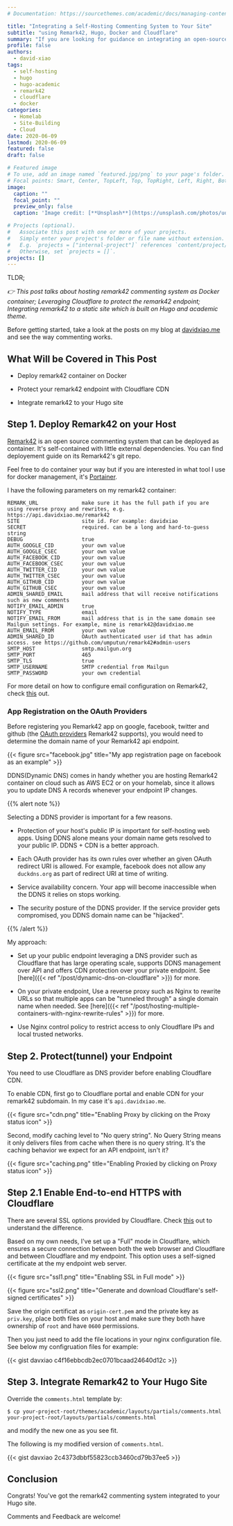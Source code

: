 ```yaml
---
# Documentation: https://sourcethemes.com/academic/docs/managing-content/

title: "Integrating a Self-Hosting Commenting System to Your Site"
subtitle: "using Remark42, Hugo, Docker and Cloudflare"
summary: "If you are looking for guidance on integrating an open-source commenting system such as Remark42 to your site, here is how I did it."
profile: false
authors:
  - david-xiao
tags:
  - self-hosting
  - hugo
  - hugo-academic
  - remark42
  - cloudflare
  - docker
categories:
  - Homelab
  - Site-Building
  - Cloud
date: 2020-06-09
lastmod: 2020-06-09
featured: false
draft: false

# Featured image
# To use, add an image named `featured.jpg/png` to your page's folder.
# Focal points: Smart, Center, TopLeft, Top, TopRight, Left, Right, BottomLeft, Bottom, BottomRight.
image:
  caption: ""
  focal_point: ""
  preview_only: false
  caption: 'Image credit: [**Unsplash**](https://unsplash.com/photos/uq5RMAZdZG4)'

# Projects (optional).
#   Associate this post with one or more of your projects.
#   Simply enter your project's folder or file name without extension.
#   E.g. `projects = ["internal-project"]` references `content/project/deep-learning/index.md`.
#   Otherwise, set `projects = []`.
projects: []
---
```


TLDR;

*👉 This post talks about hosting remark42 commenting system as Docker container; Leveraging Cloudflare to protect the remark42 endpoint; Integrating remark42 to a static site which is built on Hugo and academic theme.*

Before getting started, take a look at the posts on my blog at [davidxiao.me](https://davidxiao.me/) and see the way commenting works.

## What Will be Covered in This Post

- Deploy remark42 container on Docker

- Protect your remark42 endpoint with Cloudflare CDN
- Integrate remark42 to your Hugo site

## Step 1. Deploy Remark42 on your Host

[Remark42](https://remark42.com/) is an open source commenting system that can be deployed as container. It's self-contained with little external dependencies. You can find deployement guide on its Remark42's git repo.

Feel free to do container your way but if you are interested in what tool I use for docker management, it's [Portainer](https://github.com/portainer/portainer).

I have the following parameters on my remark42 container:

```text
REMARK_URL              make sure it has the full path if you are using reverse proxy and rewrites, e.g. https://api.davidxiao.me/remark42
SITE	                site id. For example: davidxiao
SECRET	                required. can be a long and hard-to-guess string
DEBUG	                true
AUTH_GOOGLE_CID         your own value
AUTH_GOOGLE_CSEC        your own value
AUTH_FACEBOOK_CID       your own value
AUTH_FACEBOOK_CSEC      your own value
AUTH_TWITTER_CID        your own value
AUTH_TWITTER_CSEC       your own value
AUTH_GITHUB_CID         your own value
AUTH_GITHUB_CSEC        your own value
ADMIN_SHARED_EMAIL      mail address that will receive notifications such as new comments
NOTIFY_EMAIL_ADMIN	    true
NOTIFY_TYPE	            email
NOTIFY_EMAIL_FROM	    mail address that is in the same domain see Mailgun settings. For example, mine is remark42@davidxiao.me
AUTH_EMAIL_FROM	        your own value
ADMIN_SHARED_ID	        OAuth authenticated user id that has admin access. see https://github.com/umputun/remark42#admin-users
SMTP_HOST	            smtp.mailgun.org
SMTP_PORT	            465
SMTP_TLS	            true
SMTP_USERNAME	        SMTP credential from Mailgun
SMTP_PASSWORD	        your own credential
```

For more detail on how to configure email configuration on Remark42, check [this](https://github.com/umputun/remark42/blob/master/docs/email.md) out.

### App Registration on the OAuth Providers

Before registering you Remark42 app on google, facebook, twitter and github (the [OAuth providers](https://en.wikipedia.org/wiki/List_of_OAuth_providers) Remark42 supports), you would need to determine the domain name of your Remark42 api endpoint.

{{< figure src="facebook.jpg" title="My app registration page on facebook as an example" >}}

DDNS(Dynamic DNS) comes in handy whether you are hosting Remark42 container on cloud such as AWS EC2 or on your homelab, since it allows you to update DNS A records whenever your endpoint IP changes.

{{% alert note %}}

Selecting a DDNS provider is important for a few reasons.

- Protection of your host's public IP is important for self-hosting web apps. Using DDNS alone means your domain name gets resolved to your public IP.  DDNS + CDN is a better approach.

- Each OAuth provider has its own rules over whether an given OAuth redirect URI is allowed. For example, facebook does not allow any `duckdns.org` as part of redirect URI at time of writing.

- Service availability concern. Your app will become inaccessible when the DDNS it relies on stops working.

- The security posture of the DDNS provider. If the service provider gets compromised, you DDNS domain name can be "hijacked".

{{% /alert %}}

My approach:

- Set up your public endpoint leveraging a DNS provider such as Cloudflare that has large operating scale, supports DDNS management over API and offers CDN protection over your private endpoint. See [here]({{< ref "/post/dynamic-dns-on-cloudflare" >}}) for more.

- On your private endpoint, Use a reverse proxy such as Nginx to rewrite URLs so that multiple apps can be "tunneled through" a single domain name when needed. See [here]({{< ref "/post/hosting-multiple-containers-with-nginx-rewrite-rules" >}}) for more.

- Use Nginx control policy to restrict access to only Cloudflare IPs and local trusted networks.

## Step 2. Protect(tunnel) your Endpoint

You need to use Cloudflare as DNS provider before enabling Cloudflare CDN.

To enable CDN, first go to Cloudflare portal and enable CDN for your remark42 subdomain. In my case it's `api.davidxiao.me`.

{{< figure src="cdn.png" title="Enabling Proxy by clicking on the Proxy status icon" >}}

Second, modify caching level to "No query string". No Query String means it only delivers files from cache when there is no query string. It's the caching behavior we expect for an API endpoint, isn't it?

{{< figure src="caching.png" title="Enabling Proxied by clicking on Proxy status icon" >}}

## Step 2.1 Enable End-to-end HTTPS with Cloudflare

There are several SSL options provided by Cloudflare. Check [this](https://support.cloudflare.com/hc/en-us/articles/200170416-End-to-end-HTTPS-with-Cloudflare-Part-3-SSL-options#h_845b3d60-9a03-4db0-8de6-20edc5b11057) out to understand the difference.

Based on my own needs, I've set up a "Full" mode in Cloudflare, which ensures a secure connection between both the web browser and Cloudflare and between Cloudflare and my endpoint. This option uses a self-signed certificate at the my endpoint web server.

{{< figure src="ssl1.png" title="Enabling SSL in Full mode" >}}

{{< figure src="ssl2.png" title="Generate and download Cloudflare's self-signed certificates" >}}

Save the origin certificat as `origin-cert.pem` and the private key as `priv.key`, place both files on your host and make sure they both have ownership of `root` and have `0600` permissions.

Then you just need to add the file locations in your nginx configuration file. See below my configruation files for example:

{{< gist davxiao c4f16ebbcdb2ec0701bcaad24640d12c >}}

## Step 3. Integrate Remark42 to Your Hugo Site

Override the `comments.html` template by:

```shell
$ cp your-project-root/themes/academic/layouts/partials/comments.html your-project-root/layouts/partials/comments.html
```

and modify the new one as you see fit.

The following is my modified version of `comments.html`.

{{< gist davxiao 2c4373dbbf55823ccb3460cd79b37ee5 >}}

## Conclusion

Congrats! You've got the remark42 commenting system integrated to your Hugo site.

Comments and Feedback are welcome!
